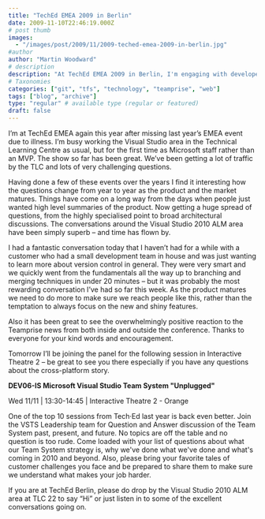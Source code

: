 ```yaml
---
title: "TechEd EMEA 2009 in Berlin"
date: 2009-11-10T22:46:19.000Z
# post thumb
images:
  - "/images/post/2009/11/2009-teched-emea-2009-in-berlin.jpg"
#author
author: "Martin Woodward"
# description
description: "At TechEd EMEA 2009 in Berlin, I'm engaging with developers on Visual Studio, sharing insights and navigating evolving questions in ALM."
# Taxonomies
categories: ["git", "tfs", "technology", "teamprise", "web"]
tags: ["blog", "archive"]
type: "regular" # available type (regular or featured)
draft: false
---
```


I’m at TechEd EMEA again this year after missing last year’s EMEA event due to illness. I’m busy working the Visual Studio area in the Technical Learning Centre as usual, but for the first time as Microsoft staff rather than an MVP. The show so far has been great. We’ve been getting a lot of traffic by the TLC and lots of very challenging questions.

Having done a few of these events over the years I find it interesting how the questions change from year to year as the product and the market matures. Things have come on a long way from the days when people just wanted high level summaries of the product. Now getting a huge spread of questions, from the highly specialised point to broad architectural discussions. The conversations around the Visual Studio 2010 ALM area have been simply superb – and time has flown by.

I had a fantastic conversation today that I haven’t had for a while with a customer who had a small development team in house and was just wanting to learn more about version control in general. They were very smart and we quickly went from the fundamentals all the way up to branching and merging techniques in under 20 minutes – but it was probably the most rewarding conversation I’ve had so far this week. As the product matures we need to do more to make sure we reach people like this, rather than the temptation to always focus on the new and shiny features.

Also it has been great to see the overwhelmingly positive reaction to the Teamprise news from both inside and outside the conference. Thanks to everyone for your kind words and encouragement.

Tomorrow I’ll be joining the panel for the following session in Interactive Theatre 2 – be great to see you there especially if you have any questions about the cross-platform story.

**DEV06-IS Microsoft Visual Studio Team System "Unplugged"**

Wed 11/11 | 13:30-14:45 | Interactive Theatre 2 - Orange

One of the top 10 sessions from Tech·Ed last year is back even better. Join the VSTS Leadership team for Question and Answer discussion of the Team System past, present, and future. No topics are off the table and no question is too rude. Come loaded with your list of questions about what our Team System strategy is, why we've done what we've done and what's coming in 2010 and beyond. Also, please bring your favorite tales of customer challenges you face and be prepared to share them to make sure we understand what makes your job harder.

If you are at TechEd Berlin, please do drop by the Visual Studio 2010 ALM area at TLC 22 to say “Hi” or just listen in to some of the excellent conversations going on.
